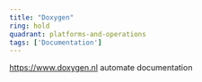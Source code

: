 ```yaml
---
title: "Doxygen"
ring: hold
quadrant: platforms-and-operations
tags: ['Documentation']
---
```

https://www.doxygen.nl
automate documentation
